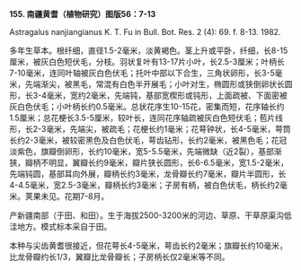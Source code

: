 **155. 南疆黄耆（植物研究）图版56：7-13**

Astragalus nanjiangianus K. T. Fu in Bull. Bot. Res. 2 (4): 69. f. 8-13. 1982.

多年生草本。根纤细，直径1.5-2毫米，淡黄褐色。茎上升或平卧，纤细，长8-15厘米，被灰白色短伏毛，分枝。羽状复叶有13-17片小叶，长2.5-3厘米；叶柄长7-10毫米，连同叶轴被灰白色伏毛；托叶中部以下合生，三角状卵形，长3-5毫米，先端渐尖，被黑毛，常混有白色半开展毛；小叶对生，椭圆形或狭倒卵状长圆形，长3-4毫米，宽约2毫米，先端钝，基部宽楔形或钝形，上面疏被、下面密被灰白色伏毛；小叶柄长约0.5毫米。总状花序生10-15花，密集而短，花序轴长约1.5厘米；总花梗长3.5-5厘米，较叶长，连同花序轴疏被灰白色短伏毛；苞片线形，长2-3毫米，先端尖，被疏毛；花梗长约1毫米；花萼钟状，长4-5毫米，萼筒长约2-3毫米，被较密黑色及白色伏毛，萼齿钻形，长约2毫米，被黑色毛；花冠淡紫色，旗瓣倒卵形，长约10毫米，宽5-5.5毫米，先端微缺（近2裂），基部渐狭，瓣柄不明显，翼瓣长约9毫米，瓣片狭长圆形，长6-6.5毫米，宽1.5-2毫米，先端钝圆，基部耳向外展，瓣柄长约3毫米，龙骨瓣长约7毫米，瓣片半圆形，长4-4.5毫米，宽2.5-3毫米，瓣柄长约3毫米；子房有柄，被白色伏毛，柄长约2毫米。荚果未见。花期7-8月。

产新疆南部（于田、和田）。生于海拔2500-3200米的河边、草原、干草原渠沟低洼地方。模式标本采自于田。

本种与尖齿黄耆很接近，但花萼长4-5毫米，萼齿长约2毫米；旗瓣长约10毫米，比龙骨瓣约长1/3，翼瓣比龙骨瓣长；子房柄长仅2毫米等不同。
